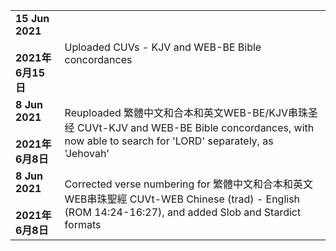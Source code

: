 <table><tr><td wrap=nowrap><b>15 Jun 2021<br><br>2021年6月15日</td><td></b>Uploaded CUVs - KJV and WEB-BE Bible concordances</td></tr>
<tr><td wrap=nowrap><b>8 Jun 2021<br><br>2021年6月8日</td><td></b>Reuploaded 繁體中文和合本和英文WEB-BE/KJV串珠圣经 CUVt-KJV and WEB-BE Bible concordances, with now able to search for 'LORD' separately, as 'Jehovah'</td></tr>
<tr><td wrap=nowrap><b>8 Jun 2021<br><br>2021年6月8日</td><td></b>Corrected verse numbering for 繁體中文和合本和英文WEB串珠聖經 CUVt-WEB Chinese (trad) - English (ROM 14:24-16:27), and added Slob and Stardict formats</td></tr></table>
